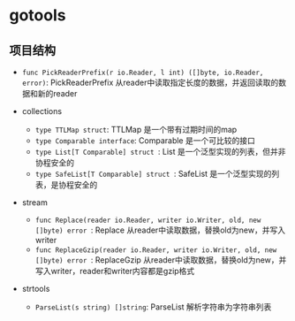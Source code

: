 # gotools

## 项目结构

- `func PickReaderPrefix(r io.Reader, l int) ([]byte, io.Reader, error)`: PickReaderPrefix 从reader中读取指定长度的数据，并返回读取的数据和新的reader

- collections
    - `type TTLMap struct`: TTLMap 是一个带有过期时间的map
    - `type Comparable interface`: Comparable 是一个可比较的接口
    - `type List[T Comparable] struct `: List 是一个泛型实现的列表，但并非协程安全的
    - `type SafeList[T Comparable] struct `: SafeList 是一个泛型实现的列表，是协程安全的
- stream
    - `func Replace(reader io.Reader, writer io.Writer, old, new []byte) error `: Replace 从reader中读取数据，替换old为new，并写入writer
    - `func ReplaceGzip(reader io.Reader, writer io.Writer, old, new []byte) error `: ReplaceGzip 从reader中读取数据，替换old为new，并写入writer，reader和writer内容都是gzip格式
- strtools
    - `ParseList(s string) []string`: ParseList 解析字符串为字符串列表